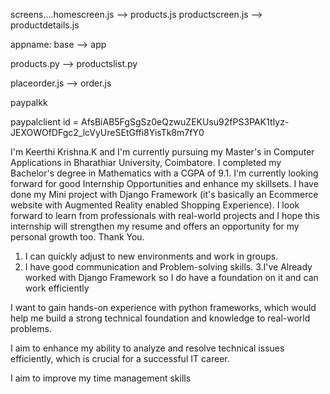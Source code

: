 screens....homescreen.js -->  products.js
           productscreen.js --> productdetails.js

   appname:        base --> app

   products.py --> productslist.py

   placeorder.js --> order.js

   paypalkk


paypalclient id = AfsBiAB5FgSgSz0eQzwuZEKUsu92fPS3PAK1tIyz-JEXOWOfDFgc2_lcVyUreSEtGffi8YisTk8m7fY0



   I'm Keerthi Krishna.K and I'm currently pursuing my Master's in Computer Applications in Bharathiar University, Coimbatore. I completed my Bachelor's degree in Mathematics with a CGPA of 9.1. I'm currently looking forward for good Internship Opportunities and enhance my skillsets. I have done my Mini project with Django Framework (it's basically an Ecommerce website with Augmented Reality enabled Shopping Experience). I look forward to learn from professionals with real-world projects and I hope this internship will strengthen my resume and offers an opportunity for my personal growth too. Thank You.


   1. I can quickly adjust to new environments and work in groups.
2. I have good communication and Problem-solving skills.
3.I've Already worked with Django Framework so I do have a foundation on it and can work efficiently

I want to gain hands-on experience with python frameworks, which would help me build a strong technical foundation and knowledge to real-world problems.

I aim to enhance my ability to analyze and resolve technical issues efficiently, which is crucial for a successful IT career.

I aim to improve my time management skills